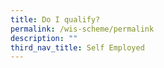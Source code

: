 ```yaml
---
title: Do I qualify?
permalink: /wis-scheme/permalink
description: ""
third_nav_title: Self Employed
---
```


